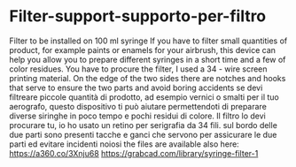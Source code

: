 # Filter-support-supporto-per-filtro
Filter to be installed on 100 ml syringe
If you have to filter small quantities of product, for example paints or enamels for your airbrush, this device can help you allow you to prepare different syringes in a short time and a few  of color residues.
You have to procure the filter, I used a 34 - wire screen printing material.
On the edge of the two sides there are notches and hooks that serve to ensure the two parts and avoid boring accidents
se devi filtreare piccole quantità di prodotto, ad esempio vernici o smalti per il tuo aerografo, questo dispositivo ti può aiutare permettendoti di preparare diverse siringhe in poco tempo e pochi residui di colore.
Il filtro lo devi procurare tu, io ho usato un retino per serigrafia da 34  fili.
sul bordo delle due parti sono presenti tacche e ganci che servono per assicurare le due parti ed evitare incidenti noiosi 
the files are available also here:
https://a360.co/3Xnju68
https://grabcad.com/library/syringe-filter-1

